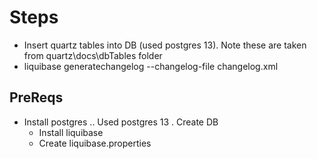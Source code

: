 # Steps

- Insert quartz tables into DB (used postgres 13). Note these are taken from quartz\docs\dbTables  folder
- liquibase generatechangelog --changelog-file changelog.xml


## PreReqs
- Install postgres .. Used postgres 13 . Create DB
  - Install liquibase
  - Create liquibase.properties
  
